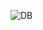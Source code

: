 ![DB](https://raw.githubusercontent.com/Contomo/Toolchanger-Toolheads/refs/heads/main/Toolheads/Dragonburner/Dragonburner.png)
